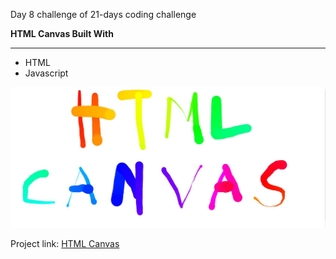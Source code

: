 Day 8 challenge of 21-days coding challenge

**HTML Canvas Built With**
****

* HTML
* Javascript

![Day 8 Challenge](./htmlcanvas.jpg "HTML Canvas")

Project link: [HTML Canvas](https://smtoyedeji.github.io/javascript21-8.github.io/)